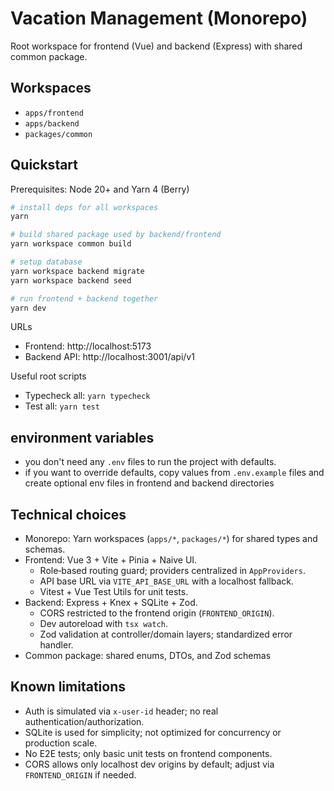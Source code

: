 # Vacation Management (Monorepo)

Root workspace for frontend (Vue) and backend (Express) with shared common package.

## Workspaces

- `apps/frontend`
- `apps/backend`
- `packages/common`

## Quickstart

Prerequisites: Node 20+ and Yarn 4 (Berry)

```bash
# install deps for all workspaces
yarn

# build shared package used by backend/frontend
yarn workspace common build

# setup database
yarn workspace backend migrate
yarn workspace backend seed

# run frontend + backend together
yarn dev
```

URLs

- Frontend: http://localhost:5173
- Backend API: http://localhost:3001/api/v1

Useful root scripts

- Typecheck all: `yarn typecheck`
- Test all: `yarn test`

## environment variables

- you don't need any `.env` files to run the project with defaults.
- if you want to override defaults, copy values from `.env.example` files and create optional env files in frontend and backend directories


## Technical choices

- Monorepo: Yarn workspaces (`apps/*`, `packages/*`) for shared types and schemas.
- Frontend: Vue 3 + Vite + Pinia + Naive UI.
  - Role‑based routing guard; providers centralized in `AppProviders`.
  - API base URL via `VITE_API_BASE_URL` with a localhost fallback.
  - Vitest + Vue Test Utils for unit tests.
- Backend: Express + Knex + SQLite + Zod.
  - CORS restricted to the frontend origin (`FRONTEND_ORIGIN`).
  - Dev autoreload with `tsx watch`.
  - Zod validation at controller/domain layers; standardized error handler.
- Common package: shared enums, DTOs, and Zod schemas

## Known limitations

- Auth is simulated via `x-user-id` header; no real authentication/authorization.
- SQLite is used for simplicity; not optimized for concurrency or production scale.
- No E2E tests; only basic unit tests on frontend components.
- CORS allows only localhost dev origins by default; adjust via `FRONTEND_ORIGIN` if needed.
